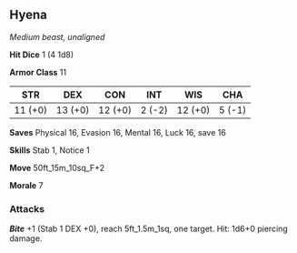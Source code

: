 ## Hyena

*Medium beast, unaligned*

**Hit Dice** 1 (4 1d8)

**Armor Class** 11

| STR     | DEX     | CON     | INT     | WIS     | CHA     |
|---------|---------|---------|---------|---------|---------|
| 11 (+0) | 13 (+0) | 12 (+0) |  2 (-2) | 12 (+0) |  5 (-1) |

**Saves** Physical 16, Evasion 16, Mental 16, Luck 16, save 16

**Skills** Stab 1, Notice 1

**Move** 50ft\_15m\_10sq\_F+2

**Morale** 7

### Attacks

***Bite*** +1 (Stab 1 DEX +0), reach 5ft\_1.5m\_1sq, one target. Hit: 1d6+0 piercing damage.

